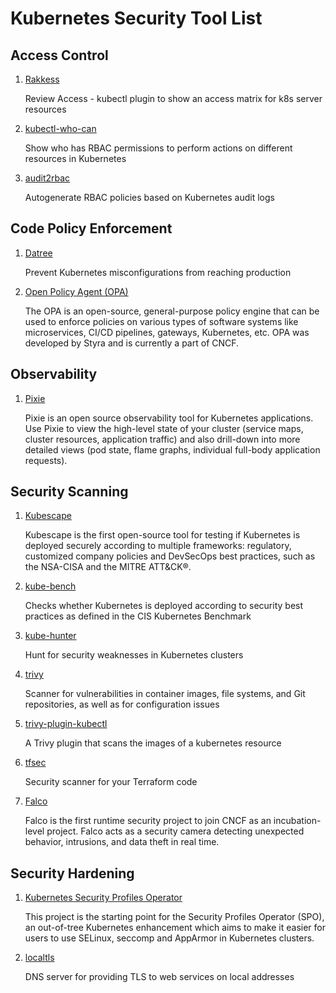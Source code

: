 # Kubernetes Security Tool List

## Access Control

1. [Rakkess](https://github.com/corneliusweig/rakkess)

    Review Access - kubectl plugin to show an access matrix for k8s server resources

1. [kubectl-who-can](https://github.com/aquasecurity/kubectl-who-can)

    Show who has RBAC permissions to perform actions on different resources in Kubernetes

1. [audit2rbac](https://github.com/liggitt/audit2rbac)

    Autogenerate RBAC policies based on Kubernetes audit logs

## Code Policy Enforcement

1. [Datree](https://hub.datree.io/)

    Prevent Kubernetes misconfigurations from reaching production
    
1. [Open Policy Agent (OPA)](https://www.openpolicyagent.org/docs/latest/kubernetes-introduction/)

    The OPA is an open-source, general-purpose policy engine that can be used to enforce policies on various types of software systems like microservices, CI/CD pipelines, gateways, Kubernetes, etc. OPA was developed by Styra and is currently a part of CNCF.
    
## Observability

1. [Pixie](https://github.com/pixie-io/pixie)

    Pixie is an open source observability tool for Kubernetes applications. Use Pixie to view the high-level state of your cluster (service maps, cluster resources, application traffic) and also drill-down into more detailed views (pod state, flame graphs, individual full-body application requests).

## Security Scanning

1. [Kubescape](https://github.com/armosec/kubescape)

    Kubescape is the first open-source tool for testing if Kubernetes is deployed securely according to multiple frameworks: regulatory, customized company policies and DevSecOps best practices, such as the NSA-CISA and the MITRE ATT&CK®.
    
3. [kube-bench](https://github.com/aquasecurity/kube-bench)

    Checks whether Kubernetes is deployed according to security best practices as defined in the CIS Kubernetes Benchmark

1. [kube-hunter](https://github.com/aquasecurity/kube-hunter)

    Hunt for security weaknesses in Kubernetes clusters

1. [trivy](https://github.com/aquasecurity/trivy)

    Scanner for vulnerabilities in container images, file systems, and Git repositories, as well as for configuration issues

1. [trivy-plugin-kubectl](https://github.com/aquasecurity/trivy-plugin-kubectl)

    A Trivy plugin that scans the images of a kubernetes resource

1. [tfsec](https://github.com/aquasecurity/tfsec)

    Security scanner for your Terraform code

1. [Falco](https://falco.org/)

    Falco is the first runtime security project to join CNCF as an incubation-level project. Falco acts as a security camera detecting unexpected behavior, intrusions, and data theft in real time.

## Security Hardening

1. [Kubernetes Security Profiles Operator](https://github.com/kubernetes-sigs/security-profiles-operator)

    This project is the starting point for the Security Profiles Operator (SPO), an out-of-tree Kubernetes enhancement which aims to make it easier for users to use SELinux, seccomp and AppArmor in Kubernetes clusters.

1. [localtls](https://github.com/Corollarium/localtls)

    DNS server for providing TLS to web services on local addresses
